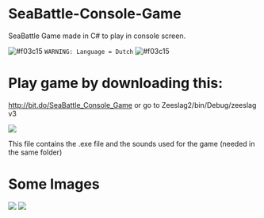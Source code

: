 # SeaBattle-Console-Game
SeaBattle Game made in C# to play in console screen.

![#f03c15](https://placehold.it/15/f03c15/000000?text=+) `WARNING: Language = Dutch` ![#f03c15](https://placehold.it/15/f03c15/000000?text=+)

# Play game by downloading this:
http://bit.do/SeaBattle_Console_Game or go to Zeeslag2/bin/Debug/zeeslag v3

![](https://github.com/godofsound/SeaBattle-Console-Game/blob/master/SeaBattle_Console_Game.png)

This file contains the .exe file and the sounds used for the game (needed in the same folder)

# Some Images
![](https://github.com/godofsound/SeaBattle-Console-Game/blob/master/thumbnail.jpg)
![](https://github.com/godofsound/SeaBattle-Console-Game/blob/master/gameplay.jpg)
